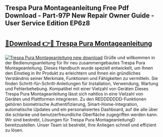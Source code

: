 ## Trespa Pura Montageanleitung Free Pdf Download - Part-97P New Repair Owner Guide - User Service Edition EP6z8

# <h2><a href="http://df7zz6.blite.top/?on=Trespa+Pura+Montageanleitung">🔗Download 👉🔴 Trespa Pura Montageanleitung</a></h2>

[![Trespa Pura Montageanleitung new download](https://i.imgur.com/lujVjoI.png)](http://df7zz6.blite.top/?on=Trespa+Pura+Montageanleitung)
Grüße und willkommen in der Bedienungsanleitung für Ihr neu zusammengebautes Trespa Pura Montageanleitung. Dieses Handbuch wurde speziell entwickelt, um Ihnen den Einstieg in Ihr Produkt zu erleichtern und Ihnen ein gründliches Verständnis seiner Merkmale, Funktionen und Fähigkeiten zu vermitteln. Sie finden Schritt-für-Schritt-Anleitungen für Installation, Verwendung, Wartung und Fehlerbehebung. Kompatibel mit einer Vielzahl von Geräten Dieses Trespa Pura Montageanleitung lässt sich nahtlos in eine Vielzahl von Geräten und Plattformen integrieren. Zu den REDDDDDDD-Funktionen gehören biometrische Authentifizierung, Smart-Home-Integration, automatische Updates und ein personalisiertes Dashboard, auf die alle über die schlanke und benutzerfreundliche Oberfläche zugegriffen werden kann. Wir sind bestrebt, Lösungen für Trespa Pura MontageanleitungD bereitzustellen. Unser Team ist bestrebt, Ihre Anliegen schnell und effizient zu lösen.
